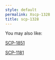 ```yaml
---
style: default
permalink: Xscp-1328
title: scp-1328
---
```

You may also like:

[SCP-1851](http://scp-wiki.net/scp-1851)

[SCP-1181](http://scp-wiki.net/scp-1181)
